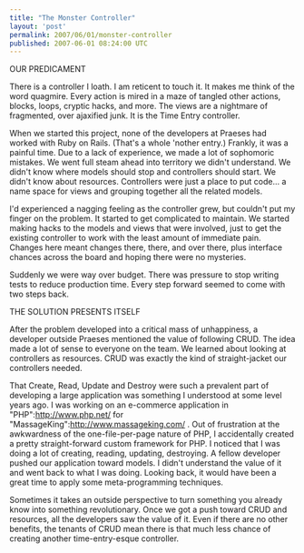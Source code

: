 ```yaml
---
title: "The Monster Controller"
layout: 'post'
permalink: 2007/06/01/monster-controller
published: 2007-06-01 08:24:00 UTC
---
```

OUR PREDICAMENT

There is a controller I loath. I am reticent to touch it. It makes me think of the word quagmire. Every action is mired in a maze of tangled other actions, blocks, loops, cryptic hacks, and more. The views are a nightmare of fragmented, over ajaxified junk. It is the Time Entry controller.

When we started this project, none of the developers at Praeses had worked with Ruby on Rails. (That's a whole 'nother entry.) Frankly, it was a painful time. Due to a lack of experience, we made a lot of sophomoric mistakes. We went full steam ahead into territory we didn't understand. We didn't know where models should stop and controllers should start. We didn't know about resources. Controllers were just a place to put code... a name space for views and grouping together all the related models.

I'd experienced a nagging feeling as the controller grew, but couldn't put my finger on the problem. It started to get complicated to maintain. We started making hacks to the models and views that were involved, just to get the existing controller to work with the least amount of immediate pain. Changes here meant changes there, there, and over there, plus interface chances across the board and hoping there were no mysteries.

Suddenly we were way over budget. There was pressure to stop writing tests to reduce production time. Every step forward seemed to come with two steps back.

THE SOLUTION PRESENTS ITSELF

After the problem developed into a critical mass of unhappiness, a developer outside Praeses mentioned the value of following CRUD. The idea made a lot of sense to everyone on the team. We learned about looking at controllers as resources. CRUD was exactly the kind of straight-jacket our controllers needed.

That Create, Read, Update and Destroy were such a prevalent part of developing a large application was something I understood at some level years ago. I was working on an e-commerce application in &quot;PHP&quot;:http://www.php.net/ for &quot;MassageKing&quot;:http://www.massageking.com/ . Out of frustration at the awkwardness of the one-file-per-page nature of PHP, I accidentally created a pretty straight-forward custom framework for PHP. I noticed that I was doing a lot of creating, reading, updating, destroying. A fellow developer pushed our application toward models. I didn't understand the value of it and went back to what I was doing. Looking back, it would have been a great time to apply some meta-programming techniques.

Sometimes it takes an outside perspective to turn something you already know into something revolutionary. Once we got a push toward CRUD and resources, all the developers saw the value of it. Even if there are no other benefits, the tenants of CRUD mean there is that much less chance of creating another time-entry-esque controller.
